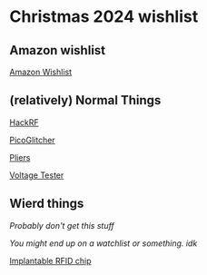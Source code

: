 # Christmas 2024 wishlist

## Amazon wishlist

[Amazon Wishlist](https://www.amazon.com/hz/wishlist/ls/2E477W1WAHNZJ?ref_=wl_share)

## (relatively) Normal Things

[HackRF](https://www.adafruit.com/product/3583)

[PicoGlitcher](https://www.tindie.com/products/faulty-hardware/picoglitcher-v11/)

[Pliers](https://www.homedepot.com/p/Stanley-Pliers-Set-3-Piece-STHT84405/311344068)

[Voltage Tester](https://www.homedepot.com/p/Klein-Tools-Non-Contact-Voltage-Tester-Pen-50-1000V-AC-NCVT1PR-NCVT1PR/317460355)

## Wierd things
*Probably don't get this stuff*

*You might end up on a watchlist or something. idk*

[Implantable RFID chip](https://dangerousthings.com/product/xem/)
